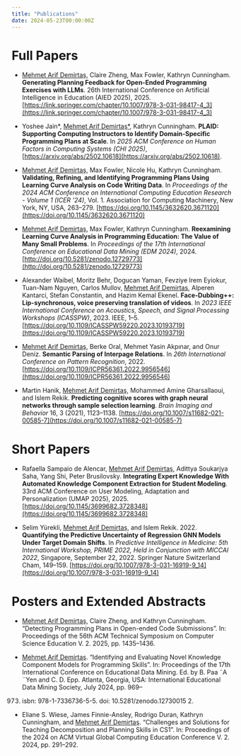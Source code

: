 ```yaml
---
title: "Publications"
date: 2024-05-23T00:00:00Z
---
```


# Full Papers

- <u>Mehmet Arif Demirtaş</u>, Claire Zheng, Max Fowler, Kathryn Cunningham. **Generating Planning Feedback for Open-Ended Programming Exercises with LLMs**. 26th International Conference on Artificial Intelligence in Education (AIED 2025), 2025. [https://link.springer.com/chapter/10.1007/978-3-031-98417-4_3](https://link.springer.com/chapter/10.1007/978-3-031-98417-4_3)

- Yoshee Jain*, <u>Mehmet Arif Demirtaş*</u>, Kathryn Cunningham. **PLAID: Supporting Computing Instructors to Identify Domain-Specific Programming Plans at
Scale**. In *2025 ACM Conference on Human Factors in Computing Systems (CHI 2025)*, [https://arxiv.org/abs/2502.10618](https://arxiv.org/abs/2502.10618).

- <u>Mehmet Arif Demirtaş</u>, Max Fowler, Nicole Hu, Kathryn Cunningham. **Validating, Refining, and Identifying Programming Plans Using Learning Curve Analysis on Code Writing Data**. In *Proceedings of the 2024 ACM Conference on International Computing Education Research - Volume 1 (ICER '24)*, Vol. 1. Association for Computing Machinery, New York, NY, USA, 263–279. [https://doi.org/10.1145/3632620.3671120](https://doi.org/10.1145/3632620.3671120)

- <u>Mehmet Arif Demirtaş</u>, Max Fowler, Kathryn Cunningham. **Reexamining Learning Curve Analysis in Programming Education: The Value of Many Small Problems**. In *Proceedings of the 17th International Conference on Educational Data Mining (EDM 2024)*, 2024. [http://doi.org/10.5281/zenodo.12729773](http://doi.org/10.5281/zenodo.12729773)

- Alexander Waibel, Moritz Behr, Dogucan Yaman, Fevziye Irem Eyiokur, Tuan-Nam Nguyen, Carlos Mullov, <u>Mehmet Arif Demirtas</u>, Alperen Kantarci, Stefan Constantin, and Hazim Kemal Ekenel. **Face-Dubbing++: Lip-synchronous, voice preserving translation of videos**. In *2023 IEEE International Conference on Acoustics, Speech, and Signal Processing Workshops (ICASSPW)*, 2023. IEEE, 1–5. [https://doi.org/10.1109/ICASSPW59220.2023.10193719](https://doi.org/10.1109/ICASSPW59220.2023.10193719)

- <u>Mehmet Arif Demirtaş</u>, Berke Oral, Mehmet Yasin Akpınar, and Onur Deniz. **Semantic Parsing of Interpage Relations**. In *26th International Conference on Pattern Recognition*, 2022. [https://doi.org/10.1109/ICPR56361.2022.9956546](https://doi.org/10.1109/ICPR56361.2022.9956546)

- Martin Hanik, <u>Mehmet Arif Demirtaş</u>, Mohammed Amine Gharsallaoui, and Islem Rekik. **Predicting cognitive scores with graph neural networks through sample selection learning**. *Brain Imaging and Behavior* 16, 3 (2021), 1123–1138. [https://doi.org/10.1007/s11682-021-00585-7](https://doi.org/10.1007/s11682-021-00585-7)

# Short Papers

- Rafaella Sampaio de Alencar, <u>Mehmet Arif Demirtaş</u>, Adittya Soukarjya Saha, Yang Shi, Peter Brusilovsky. **Integrating Expert Knowledge With Automated Knowledge Component Extraction for Student Modeling**. 33rd ACM Conference on User Modeling, Adaptation and Personalization (UMAP 2025), 2025. [https://doi.org/10.1145/3699682.3728348](https://doi.org/10.1145/3699682.3728348)

- Selim Yürekli, <u>Mehmet Arif Demirtaş</u>, and Islem Rekik. 2022. **Quantifying the Predictive Uncertainty of Regression GNN Models Under Target Domain Shifts**. In *Predictive Intelligence in Medicine: 5th International Workshop, PRIME 2022, Held in Conjunction with MICCAI 2022*, Singapore, September 22, 2022. Springer Nature Switzerland Cham, 149–159. [https://doi.org/10.1007/978-3-031-16919-9_14](https://doi.org/10.1007/978-3-031-16919-9_14)


# Posters and Extended Abstracts

- <u>Mehmet Arif Demirtaş</u>, Claire Zheng, and Kathryn Cunningham. “Detecting Programming Plans in Open-ended Code
Submissions”. In: Proceedings of the 56th ACM Technical Symposium on Computer Science Education V. 2.
2025, pp. 1435–1436.

- <u>Mehmet Arif Demirtaş</u>. “Identifying and Evaluating Novel Knowledge Component Models for Programming
Skills”. In: Proceedings of the 17th International Conference on Educational Data Mining. Ed. by B. Paa ˜A ¨Yen
and C. D. Epp. Atlanta, Georgia, USA: International Educational Data Mining Society, July 2024, pp. 969–
973. isbn: 978-1-7336736-5-5. doi: 10.5281/zenodo.12730015 2.

- Eliane S. Wiese, James Finnie-Ansley, Rodrigo Duran, Kathryn Cunningham, and <u>Mehmet Arif Demirtaş</u>. “Challenges and Solutions for Teaching Decomposition and Planning Skills in CS1”. In: Proceedings of the 2024 on ACM Virtual Global Computing Education Conference V. 2. 2024, pp. 291–292.

<!-- 
<button onclick="copyBibtex()">Copy All BibTeX</button>

<script>
function copyBibtex() {
    const bibtex = `
@article{yourpub1,
    title={Publication Title 1},
    author={Author Names},
    journal={Journal Name},
    year={Year},
    volume={Volume},
    pages={Pages},
    doi={DOI}
}
@article{yourpub2,
    title={Publication Title 2},
    author={Author Names},
    journal={Journal Name},
    year={Year},
    volume={Volume},
    pages={Pages},
    doi={DOI}
}
@article{yourpub3,
    title={Publication Title 3},
    author={Author Names},
    journal={Journal Name},
    year={Year},
    volume={Volume},
    pages={Pages},
    doi={DOI}
}`;
    navigator.clipboard.writeText(bibtex);
    alert("BibTeX copied to clipboard!");
}
</script>
 -->
